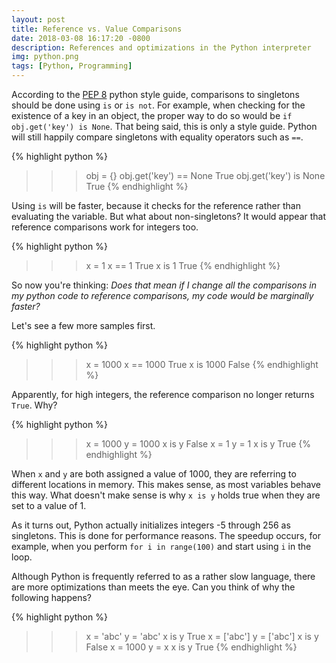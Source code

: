```yaml
---
layout: post
title: Reference vs. Value Comparisons
date: 2018-03-08 16:17:20 -0800
description: References and optimizations in the Python interpreter
img: python.png
tags: [Python, Programming]
---
```


According to the [PEP 8] python style guide, comparisons to singletons should be done using `is` or `is not`. For example, when checking for the existence of a key in an object, the proper way to do so would be `if obj.get('key') is None`. That being said, this is only a style guide. Python will still happily compare singletons with equality operators such as `==`.

{% highlight python %}
>>> obj = {}
>>> obj.get('key') == None
True
>>> obj.get('key') is None
True
{% endhighlight %}

Using `is` will be faster, because it checks for the reference rather than evaluating the variable. But what about non-singletons? It would appear that reference comparisons work for integers too.

{% highlight python %}
>>> x = 1
>>> x == 1
True
>>> x is 1
True
{% endhighlight %}

So now you're thinking: _Does that mean if I change all the comparisons in my python code to reference comparisons, my code would be marginally faster?_

Let's see a few more samples first.

{% highlight python %}
>>> x = 1000
>>> x == 1000
True
>>> x is 1000
False
{% endhighlight %}

Apparently, for high integers, the reference comparison no longer returns `True`. Why?

{% highlight python %}
>>> x = 1000
>>> y = 1000
>>> x is y
False
>>> x = 1
>>> y = 1
>>> x is y
True
{% endhighlight %}

When `x` and `y` are both assigned a value of 1000, they are referring to different locations in memory. This makes sense, as most variables behave this way. What doesn't make sense is why `x is y` holds true when they are set to a value of 1.

As it turns out, Python actually initializes integers -5 through 256 as singletons. This is done for performance reasons. The speedup occurs, for example, when you perform `for i in range(100)` and start using `i` in the loop.

Although Python is frequently referred to as a rather slow language, there are more optimizations than meets the eye. Can you think of why the following happens?

{% highlight python %}
>>> x = 'abc'
>>> y = 'abc'
>>> x is y
True
>>> x = ['abc']
>>> y = ['abc']
>>> x is y
False
>>> x = 1000
>>> y = x
>>> x is y
True
{% endhighlight %}

[PEP 8]: https://www.python.org/dev/peps/pep-0008/#programming-recommendations
